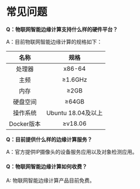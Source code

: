 # 常见问题

**Q：物联网智能边缘计算支持什么样的硬件平台？**

A：目前物联网智能边缘计算的规格如下：

|    名称    |        规格        |
| :--------: | :----------------: |
|   处理器   |       x86-64       |
|    主频    |      ≥1.6GHz       |
|    内存    |        ≥2GB        |
|  硬盘空间  |       ≥64GB        |
|  操作系统  | Ubuntu 18.04及以上 |
| Docker版本 |      ≥v18.06       |

**Q：目前提供什么样的边缘计算服务？**

A：官方提供IP摄像头的设备服务应用以及对象检测应用。

#### **Q：物联网智能边缘计算如何收费？**

A:  物联网智能边缘计算产品目前免费。

